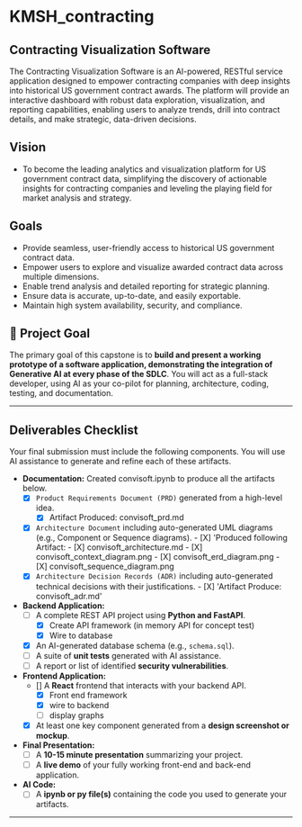 # KMSH_contracting
## Contracting Visualization Software

The Contracting Visualization Software is an AI-powered, RESTful service application designed to empower contracting companies with deep insights into historical US government contract awards. The platform will provide an interactive dashboard with robust data exploration, visualization, and reporting capabilities, enabling users to analyze trends, drill into contract details, and make strategic, data-driven decisions.

## Vision
* To become the leading analytics and visualization platform for US government contract data, simplifying the discovery of actionable insights for contracting companies and leveling the playing field for market analysis and strategy.

## Goals
* Provide seamless, user-friendly access to historical US government contract data.
* Empower users to explore and visualize awarded contract data across multiple dimensions.
* Enable trend analysis and detailed reporting for strategic planning.
* Ensure data is accurate, up-to-date, and easily exportable.
* Maintain high system availability, security, and compliance.

## 🎯 Project Goal

The primary goal of this capstone is to **build and present a working prototype of a software application, demonstrating the integration of Generative AI at every phase of the SDLC**. You will act as a full-stack developer, using AI as your co-pilot for planning, architecture, coding, testing, and documentation.

---

##  Deliverables Checklist

Your final submission must include the following components. You will use AI assistance to generate and refine each of these artifacts.

* **Documentation:**
   Created convisoft.ipynb to produce all the artifacts below.
   - [X]  `Product Requirements Document (PRD)` generated from a high-level idea.
         - [X]  Artifact Produced: convisoft_prd.md
   - [X]  `Architecture Document` including auto-generated UML diagrams (e.g., Component or Sequence diagrams).
          - [X] 'Produced following Artifact:
                 - [X] convisoft_architecture.md
                 - [X] convisoft_context_diagram.png
                 - [X] convisoft_erd_diagram.png
                 - [X] convisoft_sequence_diagram.png
   - [X]  `Architecture Decision Records (ADR)` including auto-generated technical decisions with their justifications.
           - [X] 'Artifact Produce: convisoft_adr.md'
* **Backend Application:**
   - [ ]  A complete REST API project using **Python and FastAPI**.
      - [X]  Create API framework (in memory API for concept test)
      - [X]  Wire to database
   - [X]  An AI-generated database schema (e.g., `schema.sql`).
   - [ ]  A suite of **unit tests** generated with AI assistance.
   - [ ]  A report or list of identified **security vulnerabilities**.
* **Frontend Application:**
   - []  A **React** frontend that interacts with your backend API.
      - [x] Front end framework
      - [x] wire to backend
      - [ ] display graphs 
   - [X]  At least one key component generated from a **design screenshot or mockup**.
* **Final Presentation:**
   - [ ]  A **10-15 minute presentation** summarizing your project.
   - [ ]  A **live demo** of your fully working front-end and back-end application.
* **AI Code:**
   - [ ]  A **ipynb or py file(s)** containing the code you used to generate your artifacts.

---
